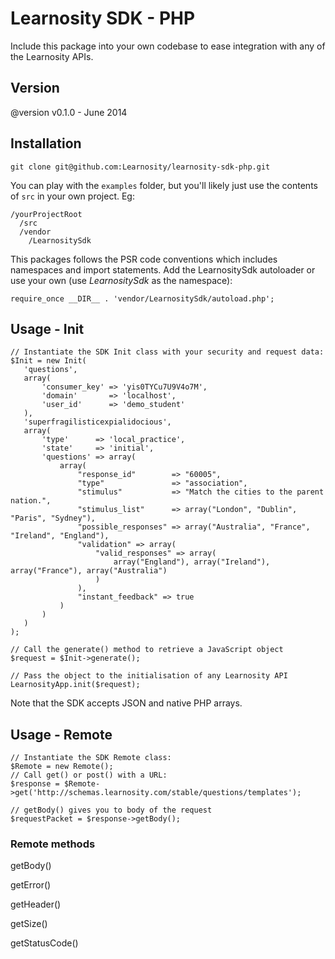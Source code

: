 # Learnosity SDK - PHP

Include this package into your own codebase to ease integration with any of the Learnosity APIs.

## Version
@version v0.1.0 - June 2014

## Installation

```
git clone git@github.com:Learnosity/learnosity-sdk-php.git
```

You can play with the `examples` folder, but you'll likely just use the contents of `src` in your own project. Eg:

```
/yourProjectRoot
  /src
  /vendor
    /LearnositySdk
```

This packages follows the PSR code conventions which includes namespaces and import statements. Add the LearnositySdk autoloader or use your own (use *LearnositySdk* as the namespace):

```
require_once __DIR__ . 'vendor/LearnositySdk/autoload.php';
```


## Usage - Init
```
// Instantiate the SDK Init class with your security and request data:
$Init = new Init(
   'questions',
   array(
       'consumer_key' => 'yis0TYCu7U9V4o7M',
       'domain'       => 'localhost',
       'user_id'      => 'demo_student'
   ),
   'superfragilisticexpialidocious',
   array(
       'type'      => 'local_practice',
       'state'     => 'initial',
       'questions' => array(
           array(
               "response_id"        => "60005",
               "type"               => "association",
               "stimulus"           => "Match the cities to the parent nation.",
               "stimulus_list"      => array("London", "Dublin", "Paris", "Sydney"),
               "possible_responses" => array("Australia", "France", "Ireland", "England"),
               "validation" => array(
                   "valid_responses" => array(
                       array("England"), array("Ireland"), array("France"), array("Australia")
                   )
               ),
               "instant_feedback" => true
           )
       )
   )
);

// Call the generate() method to retrieve a JavaScript object
$request = $Init->generate();

// Pass the object to the initialisation of any Learnosity API
LearnosityApp.init($request);
```

Note that the SDK accepts JSON and native PHP arrays.

## Usage - Remote
```
// Instantiate the SDK Remote class:
$Remote = new Remote();
// Call get() or post() with a URL:
$response = $Remote->get('http://schemas.learnosity.com/stable/questions/templates');

// getBody() gives you to body of the request
$requestPacket = $response->getBody();
```

### Remote methods
getBody()

getError()

getHeader()

getSize()

getStatusCode()
